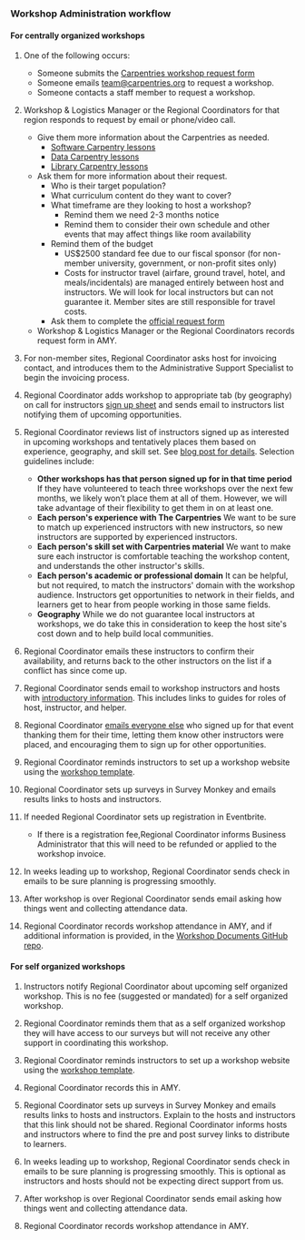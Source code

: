 ### Workshop Administration workflow

#### For centrally organized workshops

1. One of the following occurs:
    * Someone submits the [Carpentries workshop request form](https://amy.carpentries.org/forms/workshop/) 
    * Someone emails team@carpentries.org to request a workshop.
    * Someone contacts a staff member to request a workshop.

1. Workshop & Logistics Manager or the Regional Coordinators for that region responds to request by email or phone/video call.
    * Give them more information about the Carpentries as needed.
        * [Software Carpentry lessons](https://software-carpentry.org/lessons/)
        * [Data Carpentry lessons](http://www.datacarpentry.org/lessons/)
        * [Library Carpentry lessons](https://librarycarpentry.org/lessons/)
    * Ask them for more information about their request.
        * Who is their target population?
        * What curriculum content do they want to cover?
        * What timeframe are they looking to host a workshop?
            * Remind them we need 2-3 months notice
            * Remind them to consider their own schedule and other events that may affect things like room availability
        * Remind them of the budget
            * US$2500 standard fee due to our fiscal sponsor (for non-member university, government, or non-profit sites only)
            * Costs for instructor travel (airfare, ground travel, hotel, and meals/incidentals) are managed entirely between host and instructors. We will look for local instructors but can not guarantee it. Member sites are still responsible for travel costs.
        * Ask them to complete the [official request form](https://amy.carpentries.org/forms/workshop/)  
    * Workshop & Logistics Manager or the Regional Coordinators records request form in AMY.

1. For non-member sites, Regional Coordinator asks host for invoicing contact, and introduces them to the Administrative Support Specialist to begin the invoicing process.

1. Regional Coordinator adds workshop to appropriate tab (by geography) on call for instructors [sign up sheet](https://docs.google.com/spreadsheets/d/1gYmN7zn1dcrQTFGunsCq6Pqj82Hs2csoCL9hjt0o3uo/edit#gid=0) and sends email to instructors list notifying them of upcoming opportunities.

1. Regional Coordinator reviews list of instructors signed up as interested in upcoming workshops and tentatively places them based on experience, geography, and skill set. See [blog post for details](https://software-carpentry.org/blog/2018/01/assign-instructors.html).  Selection guidelines include:

    * **Other workshops has that person signed up for in that time period**  If they have volunteered to teach three workshops over the next few months, we likely won’t place them at all of them. However, we will take advantage of their flexibility to get them in on at least one.
    * **Each person's experience with The Carpentries** We want to be sure to match up experienced instructors with new instructors, so new instructors are supported by experienced instructors. 
    * **Each person's skill set with Carpentries material**  We want to make sure each instructor is comfortable teaching the workshop content, and understands the other instructor's skills.
    * **Each person's academic or professional domain** It can be helpful, but not required, to match the instructors' domain with the workshop audience. Instructors get opportunities to network in their fields, and learners get to hear from people working in those same fields.
    * **Geography** While we do not guarantee local instructors at workshops, we do take this in consideration to keep the host site's cost down and to help build local communities.


1. Regional Coordinator emails these instructors to confirm their availability, and returns back to the other instructors on the list if a conflict has since come up.

1.  Regional Coordinator sends email to workshop instructors and hosts with [introductory information](email_templates.html#host-and-instructor-introductions).  This includes links to guides for roles of host, instructor, and helper.

1. Regional Coordinator [emails everyone else](email_templates.html#other-instructors-placed) who signed up for that event thanking them for their time, letting them know other instructors were placed, and encouraging them to sign up for other opportunities.

1. Regional Coordinator reminds instructors to set up a workshop website using the
[workshop template](https://github.com/carpentries/workshop-template).

1. Regional Coordinator sets up surveys in Survey Monkey and emails results links to hosts and instructors.

1. If needed Regional Coordinator sets up registration in Eventbrite. 
    * If there is a registration fee,Regional Coordinator informs Business Administrator that this will need to be refunded or applied to the workshop invoice.

1.  In weeks leading up to workshop, Regional Coordinator sends check in emails to be sure planning is progressing smoothly.

1. After workshop is over Regional Coordinator sends email asking how things went and collecting attendance data.

1. Regional Coordinator records workshop attendance in AMY, and if additional information is provided, in the [Workshop Documents GitHub repo](https://github.com/swcarpentry/workshop_documents).


#### For self organized workshops
 
1. Instructors notify Regional Coordinator about upcoming self organized workshop. This is no fee (suggested or mandated) for a self organized workshop.

1. Regional Coordinator reminds them that as a self organized workshop they will have access to our surveys but will not receive any other support in coordinating this workshop.

1. Regional Coordinator reminds instructors to set up a workshop website using the
[workshop template](https://github.com/carpentries/workshop-template).

1. Regional Coordinator records this in AMY.

1. Regional Coordinator sets up surveys in Survey Monkey and emails results links to hosts and instructors. Explain to the hosts and instructors that this link should not be shared. Regional Coordinator informs hosts and instructors where to find the pre and post survey links to distribute to learners.

1. In weeks leading up to workshop, Regional Coordinator sends check in emails to be sure planning is progressing smoothly. This is optional as instructors and hosts should not be expecting direct support from us.

1. After workshop is over Regional Coordinator sends email asking how things went and collecting attendance data.

1. Regional Coordinator records workshop attendance in AMY. 
